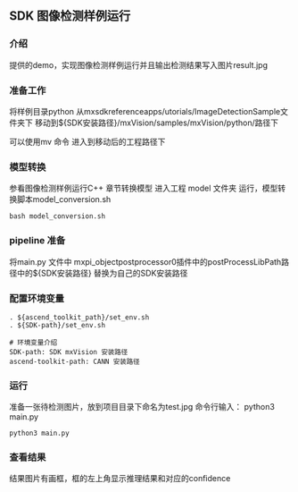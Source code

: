 ## SDK 图像检测样例运行

### 介绍
提供的demo，实现图像检测样例运行并且输出检测结果写入图片result.jpg

### 准备工作
将样例目录python 从mxsdkreferenceapps/utorials/ImageDetectionSample文件夹下 移动到${SDK安装路径}/mxVision/samples/mxVision/python/路径下

可以使用mv 命令
进入到移动后的工程路径下

### 模型转换
参看图像检测样例运行C++ 章节转换模型
进入工程 model 文件夹 运行，模型转换脚本model_conversion.sh
```
bash model_conversion.sh
```

### pipeline 准备
将main.py 文件中 mxpi_objectpostprocessor0插件中的postProcessLibPath路径中的${SDK安装路径} 替换为自己的SDK安装路径

### 配置环境变量
```
. ${ascend_toolkit_path}/set_env.sh
. ${SDK-path}/set_env.sh

# 环境变量介绍
SDK-path: SDK mxVision 安装路径
ascend-toolkit-path: CANN 安装路径
```

### 运行
准备一张待检测图片，放到项目目录下命名为test.jpg
命令行输入：
python3 main.py

```
python3 main.py
```

### 查看结果
结果图片有画框，框的左上角显示推理结果和对应的confidence